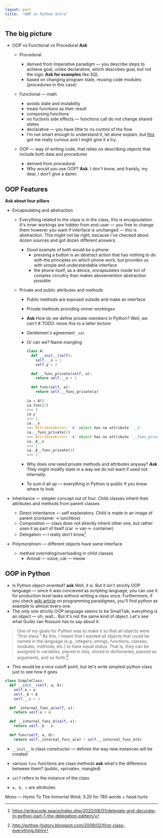 ```yaml
---
layout: post
title:  "OOP in Python Intro"
---
```


## The big picture

* OOP vs Functional vs Procedural **Ask**

  * Procedural
    * derived from Imperative paradigm — you describe steps to achieve goal; unlike declarative, which describes goal, but not the logic **Ask for examples** like SQL
    * based on changing program state, reusing code modules (procedures in this case)
  * Functional — math
    * avoids state and mutability
    * treats functions as their result
    * composing functions
    * no fuctions side effects — functions call do not change shared states
    * declarative — you have little to no control of the flow
    * I'm not smart enough to understand it, let alone explain; but [this](https://stackoverflow.com/questions/23277/what-is-the-difference-between-procedural-programming-and-functional-programming) got me really curious and I might give it a try.

  * OOP — way of writing code, that relies on describing objects that include both data and procedures
    * derived from procedural
    * Why would *you* use OOP? **Ask**. I don't know, and frankly, my dear, I don't give a damn.

## OOP Features

**Ask about four pillars**

* Encapsulating and abstraction

  * Everything related to the class is in the class, this is encapsulation. It's inner workings are hidden from end-user — you free to change them however you want if interface is unchanged — this is abstraction. This might not be right, because I've checked about dozen sources and got dozen different answers.

    * Good example of both would be a phone:
      * pressing a button is an *abstract* action that has nothing to do with the principles on which phone work, but provides us with simple and understandable interface
      * the phone itself, as a device, *encapsulates* inside ton of complex circuitry than makes abovemention abstraction possible

  * Private and public attributes and methods

    * Public methods are exposed outside and make an interface

    * Private methods providing «inner workings»

    * **Ask** How do we define private members in Python? Well, we can't  # TODO: move this to a latter lecture

    * Gentlemen's agreement `_var`

    * Or can we? Name mangling

      ```python
      class A:
        def __init__(self):
          self.__x = 1
          self.y = 2
        
        def __func_private(self, a):
          return self.__x + 1
        
        def func(self, a):
          return self.__func_private(a)
        
      ia = A()
      ia.func(2)
      >>> 3
      ia.y
      >>> 2
      ia.__x
      >>> AttributeError: 'A' object has no attribute '__x'
      ia.__func_private(2)
      >>> AttributeError: 'A' object has no attribute '__func_private'
      ia._A__x
      >>> 1
      ia._A__func_private(2)
      >>> 3
      ```

    * Why does one need private methods and attributes anyway? **Ask** They might modify state in a way we do not want if used not internally.

    * To sum it all up — everything in Python is public if you know where to look

* Inheritance — simpler concept out of four. Child classes inherit their attributes and methods from parent classes

  * Direct inheritance — self explanatory. Child is made in an image of parent (container -> lunchbox)
  * Composition — class does not directly inherit other one, but rather uses it as part of itself (car -> van <- container)
  * Delegation — I really don't know[^1]

* Polymorphism — different objects have same interface

  * method overriding/overloading in child classes
    * Animal — voice; cat — meow

## OOP in Python

* Is Python object-oriented? **ask** Well, it is. But it isn't strictly OOP language  — since it was concieved as scripting language, you can use it for production level tasks without writing a class once. Furthermore, if you check [wiki article](https://en.wikipedia.org/wiki/Comparison_of_programming_paradigms) on programming paradigmes, you'll find python as example to almost every one.
* The only one strictly OOP language seems to be SmallTalk, everything is an object — oh, wait… But it's not the same kind of object. Let's see what Guido van Rossum has to say about it:

> One of my goals for Python was to make it so that all objects were "first class." By this, I meant that I wanted all objects that could be named in the language (e.g., integers, strings, functions, classes, modules, methods, etc.) to have equal status. That is, they can be assigned to variables, placed in lists, stored in dictionaries, passed as arguments, and so forth.[^2]

* This would be a nice cutoff point, but let's write simplest python class just to see how it goes

```python
class SimpleClass:
  def __init__(self, a, b):
    self.a = a
    self._b = b
    self.__c = 1
    
  def _internal_func_a(self, x):
    return self.a + x
  
  def __internal_func_b(self, x):
    return self._b - x
  
  def func(self, a, b):
    return self._internal_func_a(a) * self.__internal_func_b(b)
```

* `__init__` is class constructor — defines the way new instances will be created

* various `func` functions are class methods **ask** what's the difference between them? (public, «private», mangled)
* `self` refers to the instance of the class
* `a, b, c` are attributes



[^1]: https://erikscode.space/index.php/2020/08/01/delegate-and-decorate-in-python-part-1-the-delegation-pattern/
[^2]: http://python-history.blogspot.com/2009/02/first-class-everything.html

Mono — Hymn To The Immortal Wind; 3:20 for 780 words + head hurts